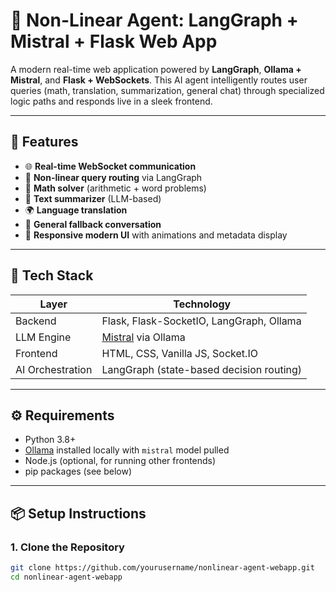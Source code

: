 # 🤖 Non-Linear Agent: LangGraph + Mistral + Flask Web App

A modern real-time web application powered by **LangGraph**, **Ollama + Mistral**, and **Flask + WebSockets**. This AI agent intelligently routes user queries (math, translation, summarization, general chat) through specialized logic paths and responds live in a sleek frontend.

---

## 🚀 Features

- 🌐 **Real-time WebSocket communication**
- 🔁 **Non-linear query routing** via LangGraph
- 🧮 **Math solver** (arithmetic + word problems)
- 📝 **Text summarizer** (LLM-based)
- 🌍 **Language translation**
- 💬 **General fallback conversation**
- 🎨 **Responsive modern UI** with animations and metadata display

---

## 🧠 Tech Stack

| Layer        | Technology                      |
|-------------|----------------------------------|
| Backend      | Flask, Flask-SocketIO, LangGraph, Ollama |
| LLM Engine   | [Mistral](https://ollama.com/library/mistral) via Ollama |
| Frontend     | HTML, CSS, Vanilla JS, Socket.IO |
| AI Orchestration | LangGraph (state-based decision routing) |

---

## ⚙️ Requirements

- Python 3.8+
- [Ollama](https://ollama.com/) installed locally with `mistral` model pulled
- Node.js (optional, for running other frontends)
- pip packages (see below)

---

## 📦 Setup Instructions

### 1. Clone the Repository

```bash
git clone https://github.com/yourusername/nonlinear-agent-webapp.git
cd nonlinear-agent-webapp
